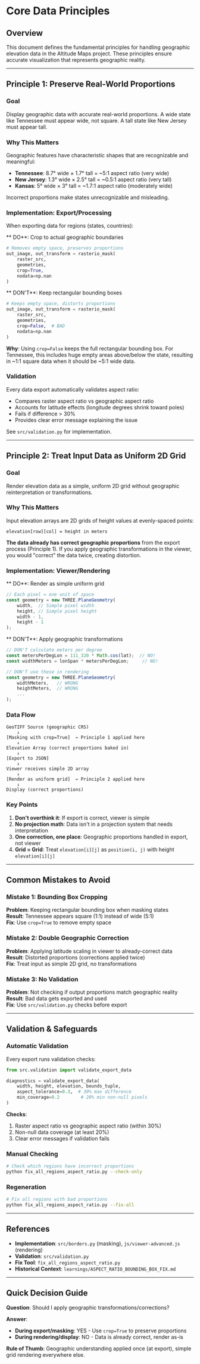 # Core Data Principles

## Overview

This document defines the fundamental principles for handling geographic elevation data in the Altitude Maps project. These principles ensure accurate visualization that represents geographic reality.

---

## Principle 1: Preserve Real-World Proportions

### Goal
Display geographic data with accurate real-world proportions. A wide state like Tennessee must appear wide, not square. A tall state like New Jersey must appear tall.

### Why This Matters
Geographic features have characteristic shapes that are recognizable and meaningful:
- **Tennessee**: 8.7° wide × 1.7° tall = ~5:1 aspect ratio (very wide)
- **New Jersey**: 1.3° wide × 2.5° tall = ~0.5:1 aspect ratio (very tall)  
- **Kansas**: 5° wide × 3° tall = ~1.7:1 aspect ratio (moderately wide)

Incorrect proportions make states unrecognizable and misleading.

### Implementation: Export/Processing

When exporting data for regions (states, countries):

** DO**: Crop to actual geographic boundaries
```python
# Removes empty space, preserves proportions
out_image, out_transform = rasterio_mask(
    raster_src, 
    geometries, 
    crop=True,
    nodata=np.nan
)
```

** DON'T**: Keep rectangular bounding boxes
```python
# Keeps empty space, distorts proportions
out_image, out_transform = rasterio_mask(
    raster_src, 
    geometries, 
    crop=False,  # BAD
    nodata=np.nan
)
```

**Why**: Using `crop=False` keeps the full rectangular bounding box. For Tennessee, this includes huge empty areas above/below the state, resulting in ~1:1 square data when it should be ~5:1 wide data.

### Validation

Every data export automatically validates aspect ratio:
- Compares raster aspect ratio vs geographic aspect ratio
- Accounts for latitude effects (longitude degrees shrink toward poles)
- Fails if difference > 30%
- Provides clear error message explaining the issue

See `src/validation.py` for implementation.

---

## Principle 2: Treat Input Data as Uniform 2D Grid

### Goal
Render elevation data as a simple, uniform 2D grid without geographic reinterpretation or transformations.

### Why This Matters
Input elevation arrays are 2D grids of height values at evenly-spaced points:
```
elevation[row][col] = height in meters
```

**The data already has correct geographic proportions** from the export process (Principle 1). If you apply geographic transformations in the viewer, you would "correct" the data twice, creating distortion.

### Implementation: Viewer/Rendering

** DO**: Render as simple uniform grid
```javascript
// Each pixel = one unit of space
const geometry = new THREE.PlaneGeometry(
    width,  // Simple pixel width
    height, // Simple pixel height
    width - 1, 
    height - 1
);
```

** DON'T**: Apply geographic transformations
```javascript
// DON'T calculate meters per degree
const metersPerDegLon = 111_320 * Math.cos(lat);  // NO!
const widthMeters = lonSpan * metersPerDegLon;     // NO!

// DON'T use these in rendering
const geometry = new THREE.PlaneGeometry(
    widthMeters,   // WRONG
    heightMeters,  // WRONG
    ...
);
```

### Data Flow

```
GeoTIFF Source (geographic CRS)
    ↓
[Masking with crop=True]  ← Principle 1 applied here
    ↓
Elevation Array (correct proportions baked in)
    ↓
[Export to JSON]
    ↓
Viewer receives simple 2D array
    ↓
[Render as uniform grid]  ← Principle 2 applied here
    ↓
Display (correct proportions)
```

### Key Points

1. **Don't overthink it**: If export is correct, viewer is simple
2. **No projection math**: Data isn't in a projection system that needs interpretation
3. **One correction, one place**: Geographic proportions handled in export, not viewer
4. **Grid = Grid**: Treat `elevation[i][j]` as `position(i, j)` with height `elevation[i][j]`

---

## Common Mistakes to Avoid

### Mistake 1: Bounding Box Cropping
**Problem**: Keeping rectangular bounding box when masking states  
**Result**: Tennessee appears square (1:1) instead of wide (5:1)  
**Fix**: Use `crop=True` to remove empty space

### Mistake 2: Double Geographic Correction  
**Problem**: Applying latitude scaling in viewer to already-correct data  
**Result**: Distorted proportions (corrections applied twice)  
**Fix**: Treat input as simple 2D grid, no transformations

### Mistake 3: No Validation
**Problem**: Not checking if output proportions match geographic reality  
**Result**: Bad data gets exported and used  
**Fix**: Use `src/validation.py` checks before export

---

## Validation & Safeguards

### Automatic Validation

Every export runs validation checks:

```python
from src.validation import validate_export_data

diagnostics = validate_export_data(
    width, height, elevation, bounds_tuple,
    aspect_tolerance=0.3,  # 30% max difference
    min_coverage=0.2        # 20% min non-null pixels
)
```

**Checks**:
1. Raster aspect ratio vs geographic aspect ratio (within 30%)
2. Non-null data coverage (at least 20%)
3. Clear error messages if validation fails

### Manual Checking

```bash
# Check which regions have incorrect proportions
python fix_all_regions_aspect_ratio.py --check-only
```

### Regeneration

```bash
# Fix all regions with bad proportions
python fix_all_regions_aspect_ratio.py --fix-all
```

---

## References

- **Implementation**: `src/borders.py` (masking), `js/viewer-advanced.js` (rendering)
- **Validation**: `src/validation.py`
- **Fix Tool**: `fix_all_regions_aspect_ratio.py`
- **Historical Context**: `learnings/ASPECT_RATIO_BOUNDING_BOX_FIX.md`

---

## Quick Decision Guide

**Question**: Should I apply geographic transformations/corrections?

**Answer**:
- **During export/masking**: YES - Use `crop=True` to preserve proportions
- **During rendering/display**: NO - Data is already correct, render as-is

**Rule of Thumb**: Geographic understanding applied once (at export), simple grid rendering everywhere else.

